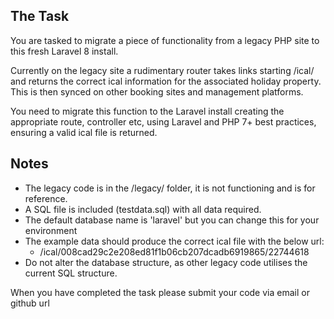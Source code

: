 ## The Task

You are tasked to migrate a piece of functionality from a legacy PHP site to this fresh Laravel 8 install.

Currently on the legacy site a rudimentary router takes links starting /ical/ and returns the correct ical information for the associated holiday property. This is then synced on other booking sites and management platforms.

You need to migrate this function to the Laravel install creating the appropriate route, controller etc, using Laravel and PHP 7+ best practices, ensuring a valid ical file is returned. 

## Notes
- The legacy code is in the /legacy/ folder, it is not functioning and is for reference.
- A SQL file is included (testdata.sql) with all data required.
- The default database name is 'laravel' but you can change this for your environment
- The example data should produce the correct ical file with the below url:
  - /ical/008cad29c2e208ed81f1b06cb207dcadb6919865/22744618
- Do not alter the database structure, as other legacy code utilises the current SQL structure.


When you have completed the task please submit your code via email or github url





